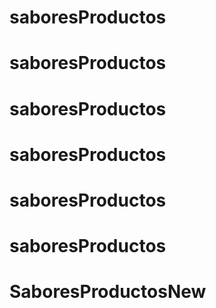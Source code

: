 # saboresProductos
# saboresProductos
# saboresProductos
# saboresProductos
# saboresProductos
# saboresProductos
# SaboresProductosNew
